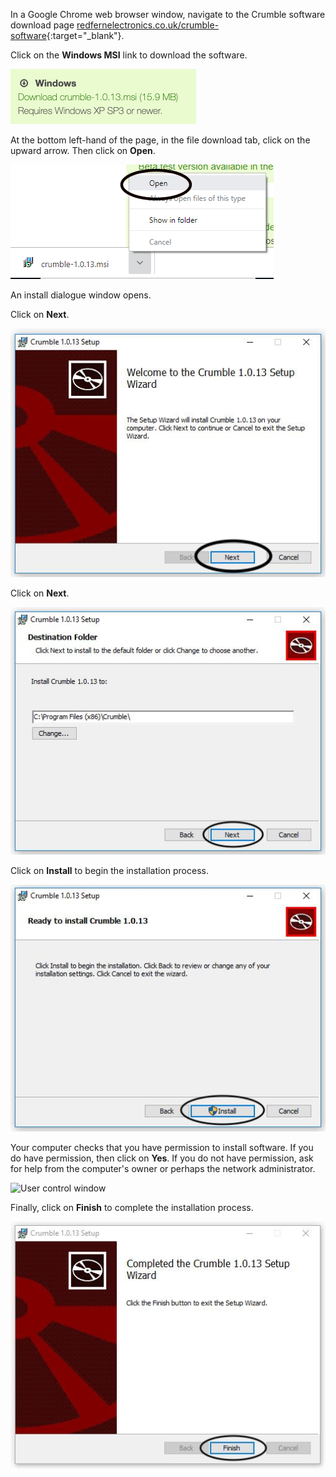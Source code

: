 In a Google Chrome web browser window, navigate to the Crumble software download page [redfernelectronics.co.uk/crumble-software](https://redfernelectronics.co.uk/crumble-software/){:target="_blank"}.

Click on the **Windows MSI** link to download the software.

![Crumble download page](images/crumble_win_download.png)

At the bottom left-hand of the page, in the file download tab, click on the upward arrow. Then click on **Open**.

![Opening downloaded MSI file](images/win1.png)

An install dialogue window opens.

Click on **Next**.

![Continue install window](images/win2.png)

Click on **Next**.

![Destination folder window](images/win3.png)

Click on **Install** to begin the installation process.

![Install window](images/win4.png)

Your computer checks that you have permission to install software. If you do have permission, then click on **Yes**. If you do not have permission, ask for help from the computer's owner or perhaps the network administrator.

![User control window](images/win5.png)

Finally, click on **Finish** to complete the installation process.

![Install finish window](images/win6.png)

